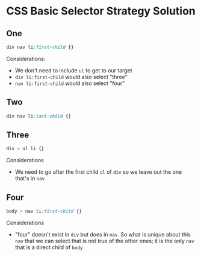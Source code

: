 # CSS Basic Selector Strategy Solution

## One

```css
div nav li:first-child {}
```

Considerations:
- We don't need to include `ul` to get to our target
- `div li:first-child` would also select "three"
- `nav li:first-child` would also select "four"

## Two

```css
div nav li:last-child {}
```

## Three

```css
div > ul li {}
```

Considerations
- We need to go after the first child `ul` of `div` so we leave out the one that's in `nav`

## Four

```css
body > nav li:first-child {}
```

Considerations
- "four" doesn't exist in `div` but does in `nav`. So what is unique about this `nav` that we can select that is not true of the other ones; it is the only `nav` that is a direct child of `body`